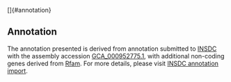 []{#annotation}

Annotation
----------

The annotation presented is derived from annotation submitted to
[INSDC](http://www.insdc.org) with the assembly accession
[GCA\_000952775.1](http://www.ebi.ac.uk/ena/data/view/GCA_000952775.1),
with additional non-coding genes derived from
[Rfam](http://rfam.xfam.org/). For more details, please visit [INSDC
annotation
import](http://ensemblgenomes.org/info/data/insdc_annotation).
